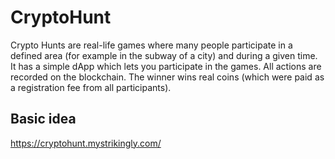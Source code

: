 # CryptoHunt
Crypto Hunts are real-life games where many people participate in a defined area (for example in the subway of a city) and during a given time. It has a simple dApp which lets you participate in the games. All actions are recorded on the blockchain. The winner wins real coins (which were paid as a registration fee from all participants).

## Basic idea
https://cryptohunt.mystrikingly.com/

